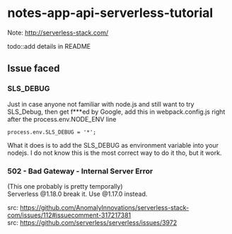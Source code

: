 # notes-app-api-serverless-tutorial
Note: http://serverless-stack.com/

todo::add details in README



## Issue faced

### SLS_DEBUG
Just in case anyone not familiar with node.js and still want to try SLS_Debug, then get f***ed by Google, 
add this in webpack.config.js right after the process.env.NODE_ENV line
~~~~
process.env.SLS_DEBUG = '*';
~~~~

What it does is to add the SLS_DEBUG as environment variable into your nodejs. 
I do not know this is the most correct way to do it tho, but it work.


### 502 - Bad Gateway - Internal Server Error
(This one probably is pretty temporally)<br>
Serverless @1.18.0 break it. Use @1.17.0 instead.

src: https://github.com/AnomalyInnovations/serverless-stack-com/issues/112#issuecomment-317217381 <br>
src: https://github.com/serverless/serverless/issues/3972